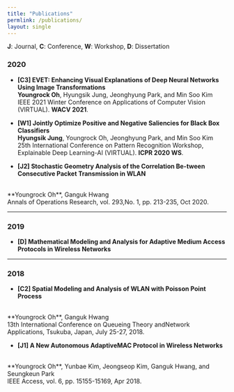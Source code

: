 ```yaml
---
title: "Publications"
permlink: /publications/
layout: single
---
```

**J**: Journal, **C**: Conference, **W**: Workshop, **D**: Dissertation

### 2020
- **[C3] EVET: Enhancing Visual Explanations of Deep Neural Networks Using Image Transformations**
  <br>
  **Youngrock Oh**, Hyungsik Jung, Jeonghyung Park, and Min Soo Kim
  <br>
  IEEE 2021 Winter Conference on Applications of Computer Vision (VIRTUAL). **WACV 2021**.
  <br>  

- **[W1] Jointly Optimize Positive and Negative Saliencies for Black Box Classifiers**
  <br>
  **Hyungsik Jung**, Youngrock Oh, Jeonghyung Park, and Min Soo Kim
  <br>
  25th International Conference on Pattern Recognition Workshop, Explainable Deep Learning-AI (VIRTUAL). **ICPR 2020 WS**.
  <br>  
  
- **[J2] Stochastic Geometry Analysis of the Correlation Be-tween Consecutive Packet Transmission in WLAN**
 <br>
 **Youngrock Oh**, Ganguk Hwang
 <br>
 Annals of Operations Research, vol. 293,No. 1, pp. 213-235, Oct 2020.
 <br>

---
### 2019
- **[D] Mathematical Modeling and Analysis for Adaptive Medium Access Protocols in Wireless Networks**

---
### 2018
- **[C2] Spatial Modeling and Analysis of WLAN with Poisson Point Process**
<br>
**Youngrock Oh**, Ganguk Hwang
<br>
13th  International  Conference  on  Queueing  Theory  andNetwork Applications,
Tsukuba, Japan, July 25-27, 2018.
<br>

- **[J1] A New Autonomous AdaptiveMAC Protocol in Wireless Networks**
<br>
**Youngrock Oh**, Yunbae Kim, Jeongseop Kim, Ganguk Hwang, and Seungkeun Park
<br>
IEEE Access, vol. 6, pp. 15155-15169, Apr 2018.
<br>